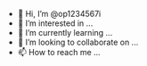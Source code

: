 - 👋 Hi, I’m @op1234567i
- 👀 I’m interested in ...
- 🌱 I’m currently learning ...
- 💞️ I’m looking to collaborate on ...
- 📫 How to reach me ...

<!---
op1234567i/op1234567i is a ✨ special ✨ repository because its `README.md` (this file) appears on your GitHub profile.
You can click the Preview link to take a look at your changes.
--->
